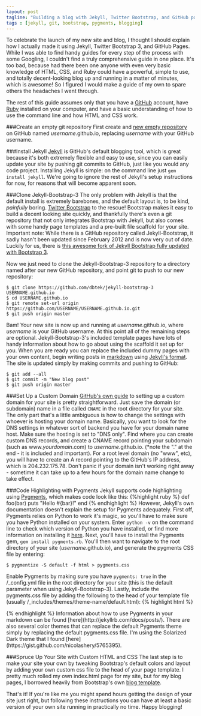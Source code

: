 ```yaml
---
layout: post
tagline: "Building a blog with Jekyll, Twitter Bootstrap, and GitHub pages"
tags : [jekyll, git, bootstrap, pygments, blogging]
---
```

To celebrate the launch of my new site and blog, I thought I should explain how I actually made it using Jekyll, Twitter Bootstrap 3, and GitHub Pages. While I was able to find handy guides for every step of the process with some Googling, I couldn't find a truly comprehensive guide in one place. It's too bad, because had there been one anyone with even very basic knowledge of HTML, CSS, and Ruby could have a powerful, simple to use, and totally decent-looking blog up and running in a matter of minutes, which is awesome! So I figured I would make a guide of my own to spare others the headaches I went through.

The rest of this guide assumes only that you have a [GitHub](http://github.com "GitHub") account, have [Ruby](https://www.ruby-lang.org/en/ "Ruby") installed on your computer, and have a basic understanding of how to use the command line and how HTML and CSS work.

###Create an empty git repository
First create and [new empty repository](https://github.com/new "New Repository") on GitHub named *username*.github.io, replacing *username* with your GitHub username.

###Install Jekyll
[Jekyll](http://jekyllrb.com/docs/quickstart/ "Jekyll") is GitHub's default blogging tool, which is great because it's both extremely flexible and easy to use, since you can easily update your site by pushing git commits to GitHub, just like you would any code project. Installing Jekyll is simple: on the command line just `gem install jekyll`. We're going to ignore the rest of Jekyll's setup instructions for now, for reasons that will become apparent soon.

###Clone Jekyll-Bootstrap-3
The only problem with Jekyll is that the default install is extremely barebones, and the default layout is, to be kind, *painfully* boring. [Twitter Bootstrap](http://getbootstrap.com "Twitter Bootstrap") to the rescue! Bootstrap makes it easy to build a decent looking site quickly, and thankfully there's even a git repository that not only integrates Bootstrap with Jekyll, but also comes with some handy page templates and a pre-built file scaffold for your site. Important note: While there is a GitHub repository called Jekyll-Bootstrap, it sadly hasn't been updated since February 2012 and is now very out of date. Luckily for us, there is [this awesome fork of Jekyll Bootstrap fully updated with Bootstrap 3](http://jekyllbootstrap3.tk/ "Jekyll Bootstrap 3"). 

Now we just need to clone the Jekyll-Bootstrap-3 repository to a directory named after our new GitHub repository, and point git to push to our new repository:

	$ git clone https://github.com/dbtek/jekyll-bootstrap-3 USERNAME.github.io
	$ cd USERNAME.github.io
	$ git remote set-url origin https://github.com/USERNAME/USERNAME.github.io.git
	$ git push origin master

Bam! Your new site is now up and running at *username*.github.io, where *username* is your GitHub username. At this point all of the remaining steps are optional. Jekyll-Bootstrap-3's included template pages have lots of handy information about how to go about using the scaffold it set up for you. When you are ready you can replace the included dummy pages with your own content, begin writing posts in [markdown](http://daringfireball.net/projects/markdown/syntax) using [Jekyll's format](http://jekyllrb.com/docs/posts/). The site is updated simply by making commits and pushing to GitHub:
	
	$ git add --all
	$ git commit -m "New blog post"
	$ git push origin master

###Set Up a Custom Domain
[GitHub's own guide](https://help.github.com/articles/setting-up-a-custom-domain-with-pages) to setting up a custom domain for your site is pretty straightforward. Just save the domain (or subdomain) name in a file called `CNAME` in the root directory for your site. The only part that's a little ambiguous is how to change the settings with whoever is hosting your domain name. Basically, you want to look for the DNS settings in whatever sort of backend you have for your domain name host. Make sure the hosting is set to "DNS only". Find where you can create custom DNS records, and create a CNAME record pointing your subdomain (such as www.*yourdomain*.com) to *username*.github.io. (\*note the "." at the end - it is included and important). For a root level domain (no "www", etc), you will have to create an A record pointing to the GitHub's IP address, which is 204.232.175.78. Don't panic if your domain isn't working right away - sometime it can take up to a few hours for the domain name change to take effect.

###Code Highlighting with Pygments
Jekyll supports code highlighting using [Pygments](http://pygments.org/ "Pygments"), which makes code look like this:
{%highlight ruby %}
def foo(bar)
  puts "Hello #{bar}!"
end
{% endhighlight %}
However, Jekyll's own documentation doesn't explain the setup for Pygments adequately. First off, Pygments relies on Python to work it's magic, so you'll have to make sure you have Python installed on your system. Enter `python -v` on the command line to check which version of Python you have installed, or find more information on installing it [here](http://www.python.org/ "Python"). Next, you'll have to install the Pygments gem, `gem install pygments.rb`. You'll then want to navigate to the root directory of your site (*username*.github.io), and generate the pygments CSS file by entering:

	$ pygmentize -S default -f html > pygments.css

Enable Pygments by making sure you have `pygments: true` in the /_config.yml file in the root directory for your site (this is the default parameter when using Jekyll-Bootstrap-3). Lastly, include the pygments.css file by adding the following to the head of your template file (usually /_includes/themes/theme-name/default.html):
{% highlight html %}
<link rel="stylesheet" href="/pygments.css">
{% endhighlight %}
Information about how to use Pygments in your markdown can be found [here](http://jekyllrb.com/docs/posts/). There are also several color themes that can replace the default Pygments theme simply by replacing the default pygments.css file. I'm using the Solarized Dark theme that I found [here](https://gist.github.com/nicolashery/5765395).

###Spruce Up Your Site with Custom HTML and CSS
The last step is to make your site your own by tweaking Bootstrap's default colors and layout by adding your own custom css file to the head of your page template. I pretty much rolled my own index.html page for my site, but for my blog pages, I borrowed heavily from Bootstrap's own [blog template](http://http://getbootstrap.com/examples/blog/).

That's it! If you're like me you might spend hours getting the design of your site just right, but following these instructions you can have at least a basic version of your own site running in practically no time. Happy blogging!